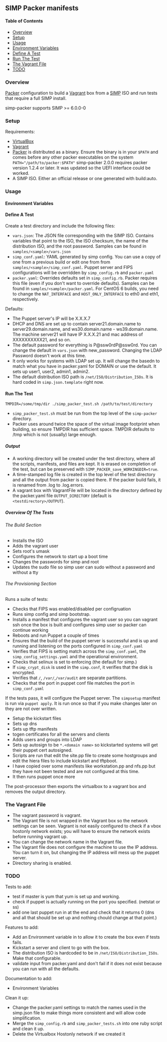 ## SIMP Packer manifests

#### Table of Contents

* [Overview](#overview)
* [Setup](#setup)
* [Usage](#usage)
* [Environment Variables](#environment-variables)
* [Define A Test](#define-a-test)
* [Run The Test](#run-the-test)
* [The Vagrant File](#the-vagrant-file)
* [TODO](#todo)

### Overview

[Packer](https://packer.io) configuration to build a [Vagrant](https://www.vagrantup.com/) box from a [SIMP](https://github.com/NationalSecurityAgency/SIMP) ISO and run tests that require a full SIMP install.

simp-packer supports SIMP >= 6.0.0-0

### Setup

Requirements:
  - [VirtualBox](https://www.virtualbox.org/wiki/Downloads)
  - [Vagrant](https://www.vagrantup.com/downloads.html)
  - [Packer](https://www.packer.io/downloads.html) is distributed as a binary.
    Ensure the binary is in your `$PATH` and comes before any other packer
    executables on the system `PATH="/path/to/packer:$PATH"`
    simp-packer 2.0.0 requires packer version 1.2.4 or later. It was updated
    so the UEFI interface could be worked.
  - A SIMP ISO. Either an official release or one generated with build:auto.

### Usage

#### Environment Variables

#### Define A Test

Create a test directory and include the following files:
  - `vars.json`:  The JSON file corresponding with the SIMP ISO.  Contains
    variables that point to the ISO, the ISO checksum, the name of the
    distribution ISO, and the root password. Samples can be found in
    `samples/<sample>/vars.json`
  - `simp_conf.yaml`:  YAML generated by simp config.  You can use a copy of
    one from a previous build or edit one from from
    `samples/<sample>/simp_conf.yaml`. Puppet server and FIPS configurations
     will be overridden by `simp_config.rb` and `packer.yaml`
  - `packer.yaml`:  Overrides defaults set in `simp_config.rb`.  Packer
    requires this file (even if you don't want to override defaults). Samples
    can be found in `samples/<sample>/packer.yaml`.  For CentOS 6 builds,
    you need to change the `NAT_INTERFACE` and `HOST_ONLY_INTERFACE` to eth0
    and eth1, respectively.

Defaults:
  - The Puppet server's IP will be X.X.X.7
  - DHCP and DNS are set up to contain server21.domain.name to
    server29.domain.name, and ws30.domain.name - ws39.domain.name. The machine
    server21 will have IP X.X.X.21 and mac address of XXXXXXXXXX21, and so on.
  - The default password for everything is P@ssw0rdP@ssw0rd. You can change the
    default in `vars.json` with new_password.  Changing the LDAP Password
    doesn't work at this time.
  - It only works for systems with LDAP set up.  It will change
    the basedn to match what you have in packer.yaml for DOMAIN or use
    the default.  It sets up user1, user2, admin1, admin2.
  - The default distribution ISO path is `/net/ISO/Distribution_ISOs`.
    It is hard coded in `simp.json.template` right now.

#### Run The Test

`TMPDIR=/some/tmp/dir ./simp_packer_test.sh /path/to/test/directory`

-  `simp_packer_test.sh` must be run from the top level of the `simp-packer`
  directory.
- Packer uses around twice the space of the virtual image footprint when
  building, so ensure TMPDIR has sufficient space.  TMPDIR defaults to
  /tmp which is not (usually) large enough.

##### Output

- A working directory will be created  under the test directory, where all
  the scripts, manifests, and files are kept. It is erased on completion of
  the test, but can be preserved with `SIMP_PACKER_save_WORKINGDIR=true`.
- A time-stamped log file is created in the top level of the test directory and
  all the output from packer is copied there. If the packer build fails, it is
  renamed from <date>.log to <date>.log.errors.
- A vagrant box with VagrantFile will be located in the directory defined
  by the packer.yaml file `OUTPUT_DIRECTORY` (default is
  `<testdirectory>/OUTPUT`).

##### Overview Of The Tests

###### The Build Section

- Installs the ISO
- Adds the vagrant user
- Sets root's umask
- Configures the network to start up a boot time
- Changes the passwords for simp and root
- Updates the sudo file so simp user can sudo without a password and without
  a tty

###### The Provisioning Section

Runs a suite of tests:

- Checks that FIPS was enabled/disabled per configruation
- Runs simp config and simp bootstrap.
- Installs a manifest that configures the vagrant user so you can vagrant ssh
  once the box is built and configures simp user so packer can continue working
- Reboots and run Puppet a couple of times
- Ensures that the build of the puppet server is successful and is up and
  running and listening on the ports configured in `simp_conf.yaml`
- Verifies that FIPS is setting match across the `simp_conf.yaml`, the
  `simp_config_settings.yaml` and the operational environment.
- Checks that selinux is set to enforcing (the default for simp.)
- If `simp_crypt_disk` is used in the `simp.conf`, it verifies that the disk is
  encrypted.
- Verifies that `/`, `/var/`,`/var/audit` are separate partitions.
- Checks that the port in puppet conf file matches the port in `simp_conf.yaml`

If the tests pass, it will configure the Puppet server.  The `simpsetup` manifest
is run via `puppet apply`.  It is run once so that if you make changes later on
they are not over written.

- Setup the kickstart files
- Sets up dns
- Sets up tftp manifests
- togen certificates for all the servers and clients
- Adds users and groups into LDAP
- Sets up autosign to be `*.<domain name>` so kickstarted systems will get
  their puppet cert autosigned.
- Scripts are run that edit the site.pp file to create some hostgroups and
  edit the hiera files to include kickstart and tftpboot.
- I have copied over some manifests like workstation.pp and nfs.pp but they
  have not been tested and are not configured at this time.
- It then runs puppet once more

The post-processor then exports the virtualbox to a vagrant box and removes the
output directory.

### The Vagrant File

- The vagrant password is vagrant.
- The Vagrant file is not wrapped in the Vagrant box so the network settings
  can be seen. Vagrant is not easily configured to check if a vbox hostonly
  network exists; you will have to ensure the network exists before running
  vagrant up.
- You can change the network name in the Vagrant file.
- The Vagrant file does not configure the machine to use the IP address.  You
  can turn it on, but changing the IP address will mess up the puppet server.
- Directory sharing is enabled.

### TODO

Tests to add:

- test if master is yum that yum is set up and working.
- check if puppet is actually running on the port you specified. (netstat or ss)
- add one last puppet run in at the end and check that it returns 0 (dns and all
  that should be set up and nothing chould change at that point.)

Features to add:

- Add an Environment variable in to allow it to create the box even if tests fails.
- Kickstart a server and client to go with the box.
- The distribution ISO is hardcoded to be in `/net/ISO/Distribution_ISOs`.  Make
  that configurable.
- validate input from packer.yaml and don't fail if it does not exist because you
  can run with all the defaults.

Documentation to add:

- Environment Variables

Clean it up:

- Change the packer.yaml settings to match the names used in the simp.json file
  to make things more consistent and will allow code simplification.
- Merge the `simp_config.rb` and `simp_packer_tests.sh` into one ruby script
  and clean it up.
- Delete the Virtualbox Hostonly network if we created it
